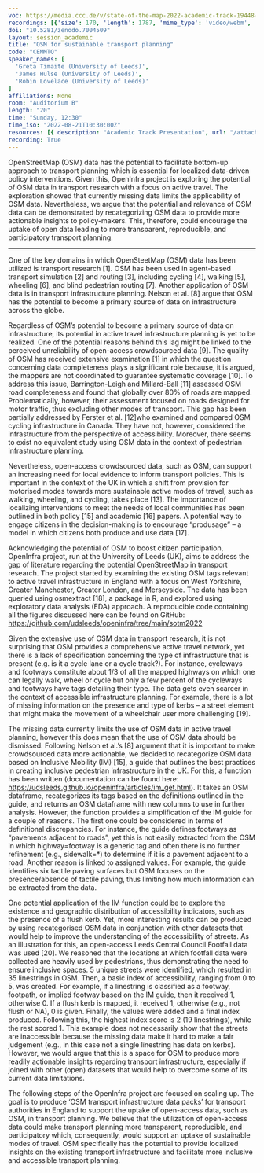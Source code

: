 ```yaml
---
voc: https://media.ccc.de/v/state-of-the-map-2022-academic-track-19448-osm-for-sustainable-transport-planning
recordings: [{'size': 170, 'length': 1787, 'mime_type': 'video/webm', 'language': 'eng', 'filename': 'sotm2022-19448-eng-OSM_for_sustainable_transport_planning_webm-hd.webm', 'state': 'new', 'folder': 'webm-hd', 'high_quality': True, 'width': 1920, 'height': 1080, 'updated_at': '2022-10-15T15:29:21.301+02:00', 'recording_url': 'https://cdn.media.ccc.de/events/sotm/2022/webm-hd/sotm2022-19448-eng-OSM_for_sustainable_transport_planning_webm-hd.webm', 'url': 'https://api.media.ccc.de/public/recordings/63070', 'event_url': 'https://api.media.ccc.de/public/events/48d7305f-11f4-5ac8-90e3-4395a005201f', 'conference_url': 'https://api.media.ccc.de/public/conferences/sotm2022'}, {'size': 75, 'length': 1787, 'mime_type': 'video/webm', 'language': 'eng', 'filename': 'sotm2022-19448-eng-OSM_for_sustainable_transport_planning_webm-sd.webm', 'state': 'new', 'folder': 'webm-sd', 'high_quality': False, 'width': 720, 'height': 576, 'updated_at': '2022-10-15T15:03:58.456+02:00', 'recording_url': 'https://cdn.media.ccc.de/events/sotm/2022/webm-sd/sotm2022-19448-eng-OSM_for_sustainable_transport_planning_webm-sd.webm', 'url': 'https://api.media.ccc.de/public/recordings/63067', 'event_url': 'https://api.media.ccc.de/public/events/48d7305f-11f4-5ac8-90e3-4395a005201f', 'conference_url': 'https://api.media.ccc.de/public/conferences/sotm2022'}, {'size': 52, 'length': 1787, 'mime_type': 'video/mp4', 'language': 'eng', 'filename': 'sotm2022-19448-eng-OSM_for_sustainable_transport_planning_sd.mp4', 'state': 'new', 'folder': 'h264-sd', 'high_quality': False, 'width': 720, 'height': 576, 'updated_at': '2022-10-15T14:42:40.981+02:00', 'recording_url': 'https://cdn.media.ccc.de/events/sotm/2022/h264-sd/sotm2022-19448-eng-OSM_for_sustainable_transport_planning_sd.mp4', 'url': 'https://api.media.ccc.de/public/recordings/63060', 'event_url': 'https://api.media.ccc.de/public/events/48d7305f-11f4-5ac8-90e3-4395a005201f', 'conference_url': 'https://api.media.ccc.de/public/conferences/sotm2022'}, {'size': 27, 'length': 1788, 'mime_type': 'audio/mpeg', 'language': 'eng', 'filename': 'sotm2022-19448-eng-OSM_for_sustainable_transport_planning_mp3.mp3', 'state': 'new', 'folder': 'mp3', 'high_quality': False, 'width': 0, 'height': 0, 'updated_at': '2022-10-15T14:39:38.225+02:00', 'recording_url': 'https://cdn.media.ccc.de/events/sotm/2022/mp3/sotm2022-19448-eng-OSM_for_sustainable_transport_planning_mp3.mp3', 'url': 'https://api.media.ccc.de/public/recordings/63058', 'event_url': 'https://api.media.ccc.de/public/events/48d7305f-11f4-5ac8-90e3-4395a005201f', 'conference_url': 'https://api.media.ccc.de/public/conferences/sotm2022'}, {'size': 136, 'length': 1787, 'mime_type': 'video/mp4', 'language': 'eng', 'filename': 'sotm2022-19448-eng-OSM_for_sustainable_transport_planning_hd.mp4', 'state': 'new', 'folder': 'h264-hd', 'high_quality': True, 'width': 1920, 'height': 1080, 'updated_at': '2022-10-15T14:37:19.713+02:00', 'recording_url': 'https://cdn.media.ccc.de/events/sotm/2022/h264-hd/sotm2022-19448-eng-OSM_for_sustainable_transport_planning_hd.mp4', 'url': 'https://api.media.ccc.de/public/recordings/63055', 'event_url': 'https://api.media.ccc.de/public/events/48d7305f-11f4-5ac8-90e3-4395a005201f', 'conference_url': 'https://api.media.ccc.de/public/conferences/sotm2022'}]
doi: "10.5281/zenodo.7004509"
layout: session_academic
title: "OSM for sustainable transport planning"
code: "CEMMTQ"
speaker_names: [
  'Greta Timaite (University of Leeds)',
  'James Hulse (University of Leeds)',
  'Robin Lovelace (University of Leeds)'
]
affiliations: None
room: "Auditorium B"
length: "20"
time: "Sunday, 12:30"
time_iso: "2022-08-21T10:30:00Z"
resources: [{ description: "Academic Track Presentation", url: "/attachments/CEMMTQ_sotm2022_slides_update_HxoiqCX.pdf" }]
recording: True
---
```


OpenStreetMap (OSM) data has the potential to facilitate bottom-up approach to transport planning which is essential for localized data-driven policy interventions. Given this, OpenInfra project is exploring the potential of OSM data in transport research with a focus on active travel. The exploration showed that currently missing data limits the applicability of OSM data. Nevertheless, we argue that the potential and relevance of OSM data can be demonstrated by recategorizing OSM data to provide more actionable insights to policy-makers. This, therefore, could encourage the uptake of open data leading to more transparent, reproducible, and participatory transport planning.

<hr>

One of the key domains in which OpenSteetMap (OSM) data has been utilized is transport research [1]. OSM has been used in agent-based transport simulation [2] and routing [3], including cycling [4], walking [5], wheeling [6], and blind pedestrian routing [7]. Another application of OSM data is in transport infrastructure planning. Nelson et al. [8] argue that OSM has the potential to become a primary source of data on infrastructure across the globe. 

Regardless of OSM’s potential to become a primary source of data on infrastructure, its potential in active travel infrastructure planning is yet to be realized. One of the potential reasons behind this lag might be linked to the perceived unreliability of open-access crowdsourced data [9]. The quality of OSM has received extensive examination [1] in which the question concerning data completeness plays a significant role because, it is argued, the mappers are not coordinated to guarantee systematic coverage [10]. To address this issue, Barrington-Leigh and Millard-Ball [11] assessed OSM road completeness and found that globally over 80% of roads are mapped. Problematically, however, their assessment focused on roads designed for motor traffic, thus excluding other modes of transport. This gap has been partially addressed by Ferster et al. [12]who examined and compared OSM cycling infrastructure in Canada. They have not, however, considered the infrastructure from the perspective of accessibility. Moreover, there seems to exist no equivalent study using OSM data in the context of pedestrian infrastructure planning. 

Nevertheless, open-access crowdsourced data, such as OSM, can support an increasing need for local evidence to inform transport policies. This is important in the context of the UK in which a shift from provision for motorised modes towards more sustainable active modes of travel, such as walking, wheeling, and cycling, takes place [13]. The importance of localizing interventions to meet the needs of local communities has been outlined in both policy [15] and academic [16] papers. A potential way to engage citizens in the decision-making is to encourage “produsage” – a model in which citizens both produce and use data [17]. 

Acknowledging the potential of OSM to boost citizen participation, OpenInfra project, run at the University of Leeds (UK), aims to address the gap of literature regarding the potential OpenStreetMap in transport research. The project started by examining the existing OSM tags relevant to active travel infrastructure in England with a focus on West Yorkshire, Greater Manchester, Greater London, and Merseyside. The data has been queried using osmextract [18], a package in R, and explored using exploratory data analysis (EDA) approach. A reproducible code containing all the figures discussed here can be found on GitHub: https://github.com/udsleeds/openinfra/tree/main/sotm2022 

Given the extensive use of OSM data in transport research, it is not surprising that OSM provides a comprehensive active travel network, yet there is a lack of specification concerning the type of infrastructure that is present (e.g. is it a cycle lane or a cycle track?). For instance, cycleways and footways constitute about 1/3 of all the mapped highways on which one can legally walk, wheel or cycle but only a few percent of the cycleways and footways have tags detailing their type. The data gets even scarcer in the context of accessible infrastructure planning. For example, there is a lot of missing information on the presence and type of kerbs – a street element that might make the movement of a wheelchair user more challenging [19]. 

The missing data currently limits the use of OSM data in active travel planning, however this does mean that the use of OSM data should be dismissed. Following Nelson et al.’s [8] argument that it is important to make crowdsourced data more actionable, we decided to recategorize OSM data based on Inclusive Mobility (IM) [15], a guide that outlines the best practices in creating inclusive pedestrian infrastructure in the UK. For this, a function has been written (documentation can be found here: https://udsleeds.github.io/openinfra/articles/im_get.html). It takes an OSM dataframe, recategorizes its tags based on the definitions outlined in the guide, and returns an OSM dataframe with new columns to use in further analysis. However, the function provides a simplification of the IM guide for a couple of reasons. The first one could be considered in terms of definitional discrepancies. For instance, the guide defines footways as “pavements adjacent to roads”, yet this is not easily extracted from the OSM in which highway=footway is a generic tag and often there is no further refinement (e.g., sidewalk=*) to determine if it is a pavement adjacent to a road. Another reason is linked to assigned values. For example, the guide identifies six tactile paving surfaces but OSM focuses on the presence/absence of tactile paving, thus limiting how much information can be extracted from the data. 

One potential application of the IM function could be to explore the existence and geographic distribution of accessibility indicators, such as the presence of a flush kerb. Yet, more interesting results can be produced by using recategorised OSM data in conjunction with other datasets that would help to improve the understanding of the accessibility of streets. As an illustration for this, an open-access Leeds Central Council Footfall data was used [20]. We reasoned that the locations at which footfall data were collected are heavily used by pedestrians, thus demonstrating the need to ensure inclusive spaces. 5 unique streets were identified, which resulted in 35 linestrings in OSM. Then, a basic index of accessibility, ranging from 0 to 5, was created. For example, if a linestring is classified as a footway, footpath, or implied footway based on the IM guide, then it received 1, otherwise 0. If a flush kerb is mapped, it received 1, otherwise (e.g., not flush or NA), 0 is given. Finally, the values were added and a final index produced. Following this, the highest index score is 2 (19 linestrings), while the rest scored 1. This example does not necessarily show that the streets are inaccessible because the missing data make it hard to make a fair judgement (e.g., in this case not a single linestring has data on kerbs). However, we would argue that this is a space for OSM to produce more readily actionable insights regarding transport infrastructure, especially if joined with other (open) datasets that would help to overcome some of its current data limitations. 

The following steps of the OpenInfra project are focused on scaling up. The goal is to produce ‘OSM transport infrastructure data packs’ for transport authorities in England to support the uptake of open-access data, such as OSM, in transport planning. We believe that the utilization of open-access data could make transport planning more transparent, reproducible, and participatory which, consequently, would support an uptake of sustainable modes of travel. OSM specifically has the potential to provide localized insights on the existing transport infrastructure and facilitate more inclusive and accessible transport planning.

